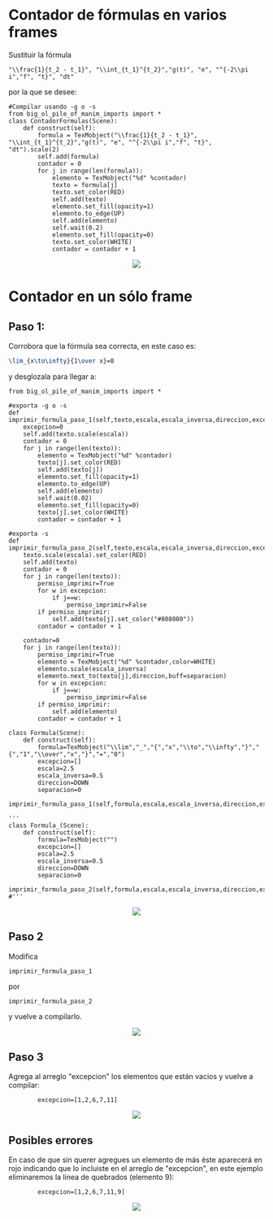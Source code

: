 # Contador de fórmulas en varios frames
Sustituir la fórmula
```
"\\frac{1}{t_2 - t_1}", "\\int_{t_1}^{t_2}","g(t)", "e", "^{-2\\pi i","f", "t}", "dt"
```
por la que se desee:

```python3
#Compilar usando -g o -s
from big_ol_pile_of_manim_imports import *
class ContadorFormulas(Scene):
	def construct(self):
		formula = TexMobject("\\frac{1}{t_2 - t_1}", "\\int_{t_1}^{t_2}","g(t)", "e", "^{-2\\pi i","f", "t}", "dt").scale(2)
		self.add(formula)
		contador = 0
		for j in range(len(formula)):
			elemento = TexMobject("%d" %contador)
			texto = formula[j]
			texto.set_color(RED)
			self.add(texto)
			elemento.set_fill(opacity=1)
			elemento.to_edge(UP)
			self.add(elemento)
			self.wait(0.2)
			elemento.set_fill(opacity=0)
			texto.set_color(WHITE)
			contador = contador + 1
```
<p align="center"><img src ="/Español/extras/formulas_tex/gifs/ContadorFormulas.gif" /></p>


# Contador en un sólo frame
## Paso 1:
Corrobora que la fórmula sea correcta, en este caso es:
```latex
\lim_{x\to\infty}{1\over x}=0
```
y desglozala para llegar a:

```python3
from big_ol_pile_of_manim_imports import *

#exporta -g o -s
def imprimir_formula_paso_1(self,texto,escala,escala_inversa,direccion,excepcion,separacion):
	excepcion=0
	self.add(texto.scale(escala))
	contador = 0
	for j in range(len(texto)):
		elemento = TexMobject("%d" %contador)
		texto[j].set_color(RED)
		self.add(texto[j])
		elemento.set_fill(opacity=1)
		elemento.to_edge(UP)
		self.add(elemento)
		self.wait(0.02)
		elemento.set_fill(opacity=0)
		texto[j].set_color(WHITE)
		contador = contador + 1 

#exporta -s
def imprimir_formula_paso_2(self,texto,escala,escala_inversa,direccion,excepcion,separacion):
	texto.scale(escala).set_color(RED)
	self.add(texto)
	contador = 0
	for j in range(len(texto)):
		permiso_imprimir=True
		for w in excepcion:
			if j==w:
				permiso_imprimir=False
		if permiso_imprimir:
			self.add(texto[j].set_color("#808080"))
		contador = contador + 1

	contador=0
	for j in range(len(texto)):
		permiso_imprimir=True
		elemento = TexMobject("%d" %contador,color=WHITE)
		elemento.scale(escala_inversa)
		elemento.next_to(texto[j],direccion,buff=separacion)
		for w in excepcion:
			if j==w:
				permiso_imprimir=False
		if permiso_imprimir:
			self.add(elemento)
		contador = contador + 1 

class Formula(Scene):
	def construct(self):
		formula=TexMobject("\\lim","_","{","x","\\to","\\infty","}","{","1","\\over","x","}","=","0")
		excepcion=[]
		escala=2.5
		escala_inversa=0.5
		direccion=DOWN
		separacion=0
		imprimir_formula_paso_1(self,formula,escala,escala_inversa,direccion,excepcion,separacion)

'''
class Formula_(Scene):
	def construct(self):
		formula=TexMobject("")
		excepcion=[]
		escala=2.5
		escala_inversa=0.5
		direccion=DOWN
		separacion=0
		imprimir_formula_paso_2(self,formula,escala,escala_inversa,direccion,excepcion,separacion)
#'''
```

<p align="center"><img src ="/Español/extras/formulas_tex/gifs/Paso0.png" /></p>

## Paso 2
Modifica 
```
imprimir_formula_paso_1
```
por
```
imprimir_formula_paso_2
```
y vuelve a compilarlo.

<p align="center"><img src ="/Español/extras/formulas_tex/gifs/Paso1.png" /></p>

## Paso 3
Agrega al arreglo "excepcion" los elementos que están vacios y vuelve a compilar:
```python3
		excepcion=[1,2,6,7,11]
```

<p align="center"><img src ="/Español/extras/formulas_tex/gifs/Paso2.png" /></p>

## Posibles errores
En caso de que sin querer agregues un elemento de más éste aparecerá en rojo indicando que lo incluiste en el arreglo de "excepcion", en este ejemplo eliminaremos la linea de quebrados (elemento 9):
```python3
		excepcion=[1,2,6,7,11,9]
```

<p align="center"><img src ="/Español/extras/formulas_tex/gifs/Paso_error.png" /></p>

